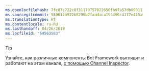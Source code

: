 ```yaml
---
ms.openlocfilehash: 7fc07c722c8f31170757022650fb97a57db89011
ms.sourcegitcommit: 980612a922b8290b2faadaca193496c4117e415a
ms.translationtype: HT
ms.contentlocale: ru-RU
ms.lasthandoff: 04/26/2019
ms.locfileid: "64563583"
---
```

> [!TIP]
> Узнайте, как различные компоненты Bot Framework выглядят и работают на этом канале, [с помощью Channel Inspector](~/bot-service-channel-inspector.md).